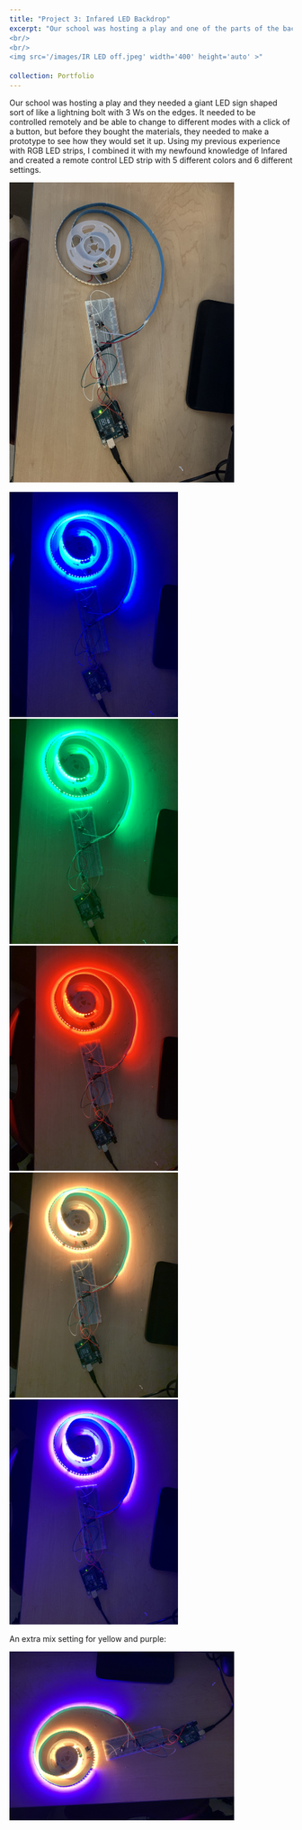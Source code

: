 ```yaml
---
title: "Project 3: Infared LED Backdrop"
excerpt: "Our school was hosting a play and one of the parts of the backdrop was a giant LED sign for a backdrop, but before they spent money on LEDs, they needed someone to create a prototype controlled by an Infared remote. It was my first time using Infared, but I loved how it turned out. It has 6 different settings with 5 different colors.
<br/>
<br/>
<img src='/images/IR LED off.jpeg' width='400' height='auto' >"

collection: Portfolio
---
```


Our school was hosting a play and they needed a giant LED sign shaped sort of like a lightning bolt with 3 Ws on the edges. It needed to be controlled remotely and be able to change to different modes with a click of a button, but before they bought the materials, they needed to make a prototype to see how they would set it up. Using my previous experience with RGB LED strips, I combined it with my newfound knowledge of Infared and created a remote control LED strip with 5 different colors and 6 different settings.
<p></p>
<img src='/images/IR LED off.jpeg' width='400' height='auto' >
<p></p>
<img src='/images/IR LED Blue.jpeg' width='300' height='auto' >
<img src='/images/IR LED Green.jpeg' width='300' height='auto' >
<img src='/images/IR LED Red.jpeg' width='300' height='auto' >
<img src='/images/IR LED Yellow.jpeg' width='300' height='auto' >
<img src='/images/IR LED Purple.jpeg' width='300' height='auto' >
<p></p>
An extra mix setting for yellow and purple:
<p></p>
<img src='/images/IR LED Mix.jpeg' width='400' height='auto' >

